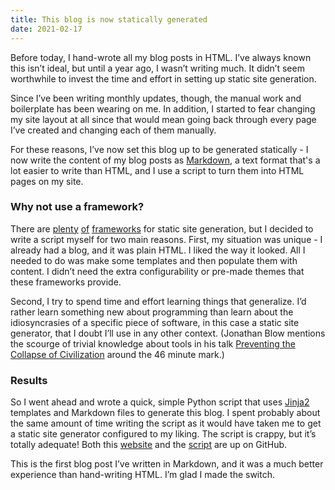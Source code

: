 ```yaml
---
title: This blog is now statically generated
date: 2021-02-17
---
```


Before today, I hand-wrote all my blog posts in HTML. I’ve always known this isn’t ideal, but until a year ago, I wasn’t writing much. It didn’t seem worthwhile to invest the time and effort in setting up static site generation.

Since I’ve been writing monthly updates, though, the manual work and boilerplate has been wearing on me. In addition, I started to fear changing my site layout at all since that would mean going back through every page I’ve created and changing each of them manually.

For these reasons, I’ve now set this blog up to be generated statically - I now write the content of my blog posts as [Markdown](https://daringfireball.net/projects/markdown/), a text format that's a lot easier to write than HTML, and I use a script to turn them into HTML pages on my site.

### Why not use a framework?

There are [plenty](https://jekyllrb.com/) [of](https://gohugo.io/) [frameworks](https://hexo.io/) for static site generation, but I decided to write a script myself for two main reasons. First, my situation was unique - I already had a blog, and it was plain HTML. I liked the way it looked. All I needed to do was make some templates and then populate them with content. I didn’t need the extra configurability or pre-made themes that these frameworks provide.

Second, I try to spend time and effort learning things that generalize. I’d rather learn something new about programming than learn about the idiosyncrasies of a specific piece of software, in this case a static site generator, that I doubt I’ll use in any other context. (Jonathan Blow mentions the scourge of trivial knowledge about tools in his talk [Preventing the Collapse of Civilization](https://youtu.be/pW-SOdj4Kkk?t=2756) around the 46 minute mark.)

### Results

So I went ahead and wrote a quick, simple Python script that uses [Jinja2](https://jinja.palletsprojects.com/) templates and Markdown files to generate this blog. I spent probably about the same amount of time writing the script as it would have taken me to get a static site generator configured to my liking. The script is crappy, but it’s totally adequate!  Both this [website](https://github.com/iechevarria/iechevarria.github.io) and the [script](https://github.com/iechevarria/blog-generator) are up on GitHub.

This is the first blog post I’ve written in Markdown, and it was a much better experience than hand-writing HTML. I’m glad I made the switch.
